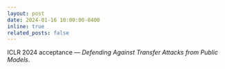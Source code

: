 ```yaml
---
layout: post
date: 2024-01-16 10:00:00-0400
inline: true
related_posts: false
---
```


ICLR 2024 acceptance — *Defending Against Transfer Attacks from Public Models*.
